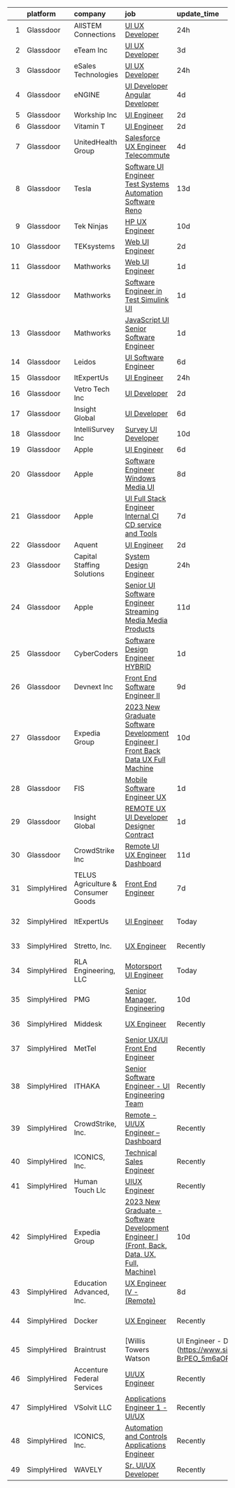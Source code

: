 

|    | platform    | company                            | job                                                                                                                                                                                                                                                                                                                                                                                                                                                                                                                                                                                                                                                                                                                                                                                                                                                                                                                                                                                                                                                                                                                                                                                                                                                                                                                                                                                                                                                                                 | update_time   | location                   |
|---:|:------------|:-----------------------------------|:------------------------------------------------------------------------------------------------------------------------------------------------------------------------------------------------------------------------------------------------------------------------------------------------------------------------------------------------------------------------------------------------------------------------------------------------------------------------------------------------------------------------------------------------------------------------------------------------------------------------------------------------------------------------------------------------------------------------------------------------------------------------------------------------------------------------------------------------------------------------------------------------------------------------------------------------------------------------------------------------------------------------------------------------------------------------------------------------------------------------------------------------------------------------------------------------------------------------------------------------------------------------------------------------------------------------------------------------------------------------------------------------------------------------------------------------------------------------------------|:--------------|:---------------------------|
|  1 | Glassdoor   | AllSTEM Connections                | [UI UX Developer  ](https://www.glassdoor.com/partner/jobListing.htm?pos=119&ao=1110586&s=58&guid=00000183b145da329187e82e05f7f717&src=GD_JOB_AD&t=SR&vt=w&ea=1&cs=1_16eef9be&cb=1665126489012&jobListingId=1008189404543&cpc=3BA4CE39D5B5DEF5&jrtk=3-0-1geokbmj0imbp801-1geokbmjiiman800-7de745feb703c28f--6NYlbfkN0Akmm0SHSm6KXMG3PLe28cvsql5ALZY-VGg2iXYcU3b02p0Tn9zVGjdnTkc2y9Wvn_jq58325VX2fosBG1I8_xmpLCQVcPJDVMDqMo30zQiXlzH0ul7uM4szYsviK7fkH0o-CTrtTV5Cpkn2rhl7nNzgxV7eYjb98fEVkSMC0KRKQrPLNAQjgs09RBhN0dC_81mIJ-FIokyai85wtcyAVdFnoZjHwejvmOwy4A_Klq3cPKVErYHoLyzadGl2qVLOxe6MgfxkYnHzIe4ZXo5LihMVdYiErxJRo4H9t1Sx4TRDQxmDtzWhqGbNO3Xtkh8ttzuuax76sL-3g9Wim5_TGfq96UIYT7t5YbCDLxCdIVorX4L3rKZWEoLD6wKt-UcNDprEqsiMKcD27TezO_WWLrS16cotmB2BqfEjNvQg4CxC42W04p2UUFm99qss6tYnTD2ZYI33knxvgd0H98ANzzMTz5XjXlGuMxv3gguxqHzK5GK5LJPvZfoBH2QT0DMWvsLAUybJVAc61pK4ZqehhnOwAT9D86k6Einmta_gTTGtytEbTVrWRnukdjVhxJ04XTfP6zw2vd2Qu1DxVaDiAMuu4IeOrJK3NE%3D)                                                                                                                                                                                                                                                                                                                                                                                                                                                                                                                          | 24h           | Wilmington, DE             |
|  2 | Glassdoor   | eTeam Inc                          | [UI UX Developer](https://www.glassdoor.com/partner/jobListing.htm?pos=115&ao=1110586&s=58&guid=00000183b145da329187e82e05f7f717&src=GD_JOB_AD&t=SR&vt=w&ea=1&cs=1_e897990a&cb=1665126489011&jobListingId=1008181197628&cpc=3BA4CE39D5B5DEF5&jrtk=3-0-1geokbmj0imbp801-1geokbmjiiman800-8ec545defa8b4bdc--6NYlbfkN0Dtmpfj98iB4C0jJJOWen3Era3IQfJzNZ4PFwBIKpo80E20bU78zJ3qEgsYTK5DSPzQGu8UIv1aPSVqurcGT-j2XxlvuNkSQCPdkQs8JiWGey9rjGQ6-jbUtTpbush-9A8ieaTuM02NmhHx_hHS8N86CPYXAGV2XfxEwFzPYviTBoNCjdu6EZrq6TTUirgR51FYNEuj9qt2chm9NvUCplTUHqryOVPmgouVx7zfEOieecd7Oz4NWOw3zittz8y4TYDZVnP-RduICp1T64wEGojKtvXrDkdIaEhCyslpwhWsY_2R5rMH8vWTc0IjWPVfzI5QPSQ8xOs2mkMjNUx-hPwy2ET2keX_eqzS2K9WCPGC5o9vNzhn-24Fbs8z-EMWc7x5J7sd4I68TnkcpIqf9j_gIVRePzY3dYAqukBIspCybhJ2CznFm4E9Y-dKshwxadFoKtXX6gHA8xEWh-VOAUaDw8TtZUA5FrcWrBiEv48AKKtZ4xtWCv2yCYMriZjBpNT8qQNDLfsOAf6BevCRVzDq)                                                                                                                                                                                                                                                                                                                                                                                                                                                                                                                                                                                                          | 3d            | Remote                     |
|  3 | Glassdoor   | eSales Technologies                | [UI   UX Developer](https://www.glassdoor.com/partner/jobListing.htm?pos=127&ao=1136043&s=58&guid=00000183b145da329187e82e05f7f717&src=GD_JOB_AD&t=SR&vt=w&cs=1_fdbe911a&cb=1665126489012&jobListingId=1008190206161&jrtk=3-0-1geokbmj0imbp801-1geokbmjiiman800-d156865a25568052-)                                                                                                                                                                                                                                                                                                                                                                                                                                                                                                                                                                                                                                                                                                                                                                                                                                                                                                                                                                                                                                                                                                                                                                                                  | 24h           | West Babylon, NY           |
|  4 | Glassdoor   | eNGINE                             | [UI Developer   Angular Developer](https://www.glassdoor.com/partner/jobListing.htm?pos=118&ao=1110586&s=58&guid=00000183b145da329187e82e05f7f717&src=GD_JOB_AD&t=SR&vt=w&ea=1&cs=1_6b5b37d6&cb=1665126489012&jobListingId=1008178281260&cpc=7F6F94E2229B3AB5&jrtk=3-0-1geokbmj0imbp801-1geokbmjiiman800-d8c055c4ae7dbb16--6NYlbfkN0CM72iPWblhTK_jhJfJxLWIuoC99VqbpyV49Itn1AUN0-11EOCsDA6xOfpz_HI8_xAihzsqO4VIlmwbm9D3XnmxegztK0nJ68stZeXSsxKlzfjhGEsqOI_YBmWIZMjhM7lw8CMYcOQyS-kS2LxE57ZLEVymg-kJfswHXjDG0JgGiYa65S3-MmJaKLEBYT-TPs326IXhS47BhT7eVqWhG4-LGwr0ZNLgCinSUQoZgSuRWHfG8HDS7Xg8GLxPAGAqwlr2tn18ZvT_cHLAjy3u-Iu782Qp6xpRGBIb1iH0RxIDyROTMGjW13YJcyOjuyX8-wb8PlYXFZ4Cdlfye3cq8xHNVzGER28hTP5nPuEbjllj6ZG8HY7oYTl5bkiiU3dCy3hAYjlQlYjzuQGc2P0AiUUvO4wAAtN4DH_f25j62L4cTG8x-hC0EhVpdLMtsjiL18Q0yeGfPayX3XZhNirO4Xm7Sjdlh6nfkbB3dOV00xApEE69IB0NdLGxfZD7qcLUNSsQix3KeTmk-eeY2KTDO9Hdx7fAjRFZJy4%3D)                                                                                                                                                                                                                                                                                                                                                                                                                                                                                                                                                                           | 4d            | Remote                     |
|  5 | Glassdoor   | Workship  Inc                      | [UI Engineer](https://www.glassdoor.com/partner/jobListing.htm?pos=125&ao=1136043&s=58&guid=00000183b145da329187e82e05f7f717&src=GD_JOB_AD&t=SR&vt=w&cs=1_f22e7b8f&cb=1665126489012&jobListingId=1008182897508&jrtk=3-0-1geokbmj0imbp801-1geokbmjiiman800-87007a05553f9e8d-)                                                                                                                                                                                                                                                                                                                                                                                                                                                                                                                                                                                                                                                                                                                                                                                                                                                                                                                                                                                                                                                                                                                                                                                                        | 2d            | Dover, DE                  |
|  6 | Glassdoor   | Vitamin T                          | [UI Engineer](https://www.glassdoor.com/partner/jobListing.htm?pos=121&ao=1110586&s=58&guid=00000183b145da329187e82e05f7f717&src=GD_JOB_AD&t=SR&vt=w&cs=1_9dd639f5&cb=1665126489012&jobListingId=1008183640950&cpc=2CAED5C921A5F994&jrtk=3-0-1geokbmj0imbp801-1geokbmjiiman800-de112cb247b26054--6NYlbfkN0DMrcEu7yrtATojKJA7cEzGQ3FdRGWLh0CZQInL4ECGI6k5tN82kdM0cJmh4vC7GggBRnntlYyAX_BhhJg6axNfh2yExsiga9b6JhwSig-__fFuFL6icLq-zj-Z2yhFRrS5oW0l3Y4l5uf5Sh2ub5izpJvvKI-CyUf5ycu_yFYgwO9lSYBO05dt8CKvh_Zjrf6bIV9p7Da6y9c_mfBfo1-GSt5eRjxxKlguj5d8bUtxcWBcV7LYYbZBgwj_2cr5kfnT-JLH1YodJOg06MfYNXv1gdeHX_fPfX_iTIL66unTS2YCSOTx45Z8tURa8p8piXfRaQdaYvXp0a751JJGD1TexMrL0RRcNg_14hteJ072ASid0Sam3D2nGy6TjwMHlpQ5HbjM4s5JePomgvymAnREuXEpm-hqslTofXgKs9JpJPQ9RPN3VaHi9DmQxvh2XGgJ7Ros3g-UbEMNHnxbHExzSpBWFO2fVNRXohSJ37SftA%3D%3D)                                                                                                                                                                                                                                                                                                                                                                                                                                                                                                                                                                                                                                                       | 2d            | Seattle, WA                |
|  7 | Glassdoor   | UnitedHealth Group                 | [Salesforce UX Engineer   Telecommute](https://www.glassdoor.com/partner/jobListing.htm?pos=106&ao=1110586&s=58&guid=00000183b145da329187e82e05f7f717&src=GD_JOB_AD&t=SR&vt=w&cs=1_86822b3a&cb=1665126489010&jobListingId=1008179765511&cpc=1FDE87803EF93CD3&jrtk=3-0-1geokbmj0imbp801-1geokbmjiiman800-63346edf67fcbc67--6NYlbfkN0C8O9VKdOj_1Zh75e9_CvYhSsWVxS1Pvi5WUWhsf4w7FIc3O6B0uG3ldAQAeoX1gopMpT4I7ihXoqlR1sA37_cVVzOY6OIvUJ54khUnNn6VG3uQzQ6V_Iz0zWxyKXc8vSDETSzKp7-v_eygzT9aw8Oi0LMGk-liqA0T8Qj1zVtnQ5MEa1QdhQDlosQtu_saXfpXdQBKz26q6irfhZ9twzyKUmv_-IddOYmY6A-Rrq2K_TnFnSDkhw0i2fwsij34Q7J4OFwYP9z_ZBqpi2ggeevN36XHdleZ2RnIScSSPZUClsNZTsN6FFbFflmey7BoiptJxKE8Obv7qljKSsFe3o4fR_rpkzqleMrqSGRY6eC5uDVXI23ydQ-CWquHJQsUHWuIME3pKrV-Y3IWi4ZYSMqik7NLBLYKQJff9TO1FYyR_i-eZvUwwWZZayeDjIIh9kg%3D)                                                                                                                                                                                                                                                                                                                                                                                                                                                                                                                                                                                                                                                                            | 4d            | Minneapolis, MN            |
|  8 | Glassdoor   | Tesla                              | [Software UI Engineer  Test Systems Automation Software  Reno ](https://www.glassdoor.com/partner/jobListing.htm?pos=111&ao=1110586&s=58&guid=00000183b145da329187e82e05f7f717&src=GD_JOB_AD&t=SR&vt=w&cs=1_8d1cb162&cb=1665126489011&jobListingId=1008158820260&cpc=3BA4CE39D5B5DEF5&jrtk=3-0-1geokbmj0imbp801-1geokbmjiiman800-17d5b85835ba54d7--6NYlbfkN0BkX03mv_qGbDFMol2YHqLRvzzvm2LmpzMO_FcYL_FtJlnJTzsjtFTdelRG5HbGrIf48uuBwRKZvS1GTGY7saferwi15AfIGzVUAzLt00aiCS6j0S4ZnXqw-tajxBhB6GSW0Usalq5oBcOAtFym-9iNJnJjNVN5sURy7ouS6s7Z9MfdSXWXL_LHsyQYz6d7ZgMOlYiJPa7UyBsNdCgqvPNvoVrtdapyG6m2eE7xYfPqB1HDaRWQMFoTM1sATvASIfdzZqDmQ3qE3XNnJYcXW95YvWjgbbtDkFDgD6CoOviATIu3Z2f3Ft-rFi9XHp5f9O3dBKP4AvflzYTcFVUyd09YkUfP1bg5E3krc0TI3gxNorZTkH_M7i_gUyjj6K0pXl0CvNazcZdOUHcIULKbA-XFtqHaOZvmOxTjeDCrPQnZVuwa_GEPV7aeUkP3-3CXNauXL0D986gsdVuItfmwDO8xNROWGwq_WU77xTkXIMFhbp3HaxSZBSlz9m05ESQ4mqDPAsJsrkCXbrmkuXFRlCCJkvqfH4-hYe4%3D)                                                                                                                                                                                                                                                                                                                                                                                                                                                                                                                                                   | 13d           | Sparks, NV                 |
|  9 | Glassdoor   | Tek Ninjas                         | [HP UX Engineer](https://www.glassdoor.com/partner/jobListing.htm?pos=129&ao=1136043&s=58&guid=00000183b145da329187e82e05f7f717&src=GD_JOB_AD&t=SR&vt=w&cs=1_9693070a&cb=1665126489013&jobListingId=1008162812450&jrtk=3-0-1geokbmj0imbp801-1geokbmjiiman800-32e4ee156b46976c-)                                                                                                                                                                                                                                                                                                                                                                                                                                                                                                                                                                                                                                                                                                                                                                                                                                                                                                                                                                                                                                                                                                                                                                                                     | 10d           | Hartford, CT               |
| 10 | Glassdoor   | TEKsystems                         | [Web UI Engineer](https://www.glassdoor.com/partner/jobListing.htm?pos=117&ao=1110586&s=58&guid=00000183b145da329187e82e05f7f717&src=GD_JOB_AD&t=SR&vt=w&cs=1_b0d96583&cb=1665126489011&jobListingId=1008185059568&cpc=56C4EA4A1A191A49&jrtk=3-0-1geokbmj0imbp801-1geokbmjiiman800-6f136c14f786faa4--6NYlbfkN0AuKz8EBO1xHDEL7V2YF9xF3dC_I9B9i-Zw2Jh8clPMK3KTieKealHQySFBD4L6FvO1Kw2N8j9-9Ff_D4aAec-XH_eoUtnocnhXIyRkhpnLnk-g8xCM6796ZmskDPL_Uda3bWJKxfSX1IAoW_dtj-LGLjIUKszj9j0ddIBqgmsAT3IEAn15dqRyPYb3wNb3P6E5c3Fmbisaj9sHALXMIh4XJhMtIjyrVuB-OXQ0_F84hpd23-e6vW2x9l1vmlkf9QY0J9-HtewCRUm6cFhZtqoHB087HnLlBddPHF10KmGqiPSwZklFAyh3d7sUVwcn47Z1JTf5rW7tSHJcv3fcMHKrVQOiGdAeYzmb4OAJC3p5jCQ41RN6sYVk29SX9NdyHu3TFvqnxMpxJ3tdgxMP4-A0-foWBfqA3pS830rq1IvC4EkYBb8vmNm_dGv0oD5ZE-mM-mKgmKxsGf4LzwDwniVVvqubLOa9WG3SX4i9Fkm61GvcyCfPk0A1QFuIBUmZxdUp9tTMyuR2oAxUvrViWVoFcPY8-vPKbk_9qZJCma0dbFFYUSrot-rizo8MDxDkKFR4IIAOSaz0mPZ1xL_5RqRTD0F2W17mrz-6lbdGGttlCmW90Ufgb01RXcBz5ljWVsXFiEntO4erMdGF3hYuEo140KH87N4amkIaw7I7Vb4u3V2JM3CL90VgveD1HP73V6Sibong2whMbQ2DviLHDDm8DNDyZU7K-kWqdHRO9G5EHMsCmlKQFJrZHk4QrbcoTutVsaH4c-vnStIM1S7JWgdzq7liH4DqF_5K7n0lFRnSlLDFTzt3vhFbDSSCu63XpP9uFIQzeLlR_Jaq4RO03zpzmiW-zB0yoPGgriXSNDrvclQaURfVOIO6aTB9jCnq9dsdT8I8YjuaivnzYDBs4HJwodOJSrR5rRe-VcWE0ZPKYKDRXIviaL850cQ_gxfWw4e9bmgACb60O5XmRKg5XMCF2K9MYT52vEw%3D)                                                                                                                                 | 2d            | Columbus, OH               |
| 11 | Glassdoor   | Mathworks                          | [Web UI Engineer](https://www.glassdoor.com/partner/jobListing.htm?pos=102&ao=1110586&s=58&guid=00000183b145da329187e82e05f7f717&src=GD_JOB_AD&t=SR&vt=w&cs=1_1cb29796&cb=1665126489010&jobListingId=1008186237649&cpc=155EB9D5185558AF&jrtk=3-0-1geokbmj0imbp801-1geokbmjiiman800-f842f65af42b6773--6NYlbfkN0Be1FTFPPFcx0QPIqAMJW1ybOZ3rWDB8_VedXN1tgPhwNql6qzRjolkxeWqHCQUogFP8Hn1yjEeNX6NyIiaZ-lg6JWVYVklcNNfedSr4_3ghCrioBSL-mkkluJNkMIFZnXcFV_ZQsvnaT1mBjVDGJlP7vVAGrOs3ZeW660dTrSJIfXeP3bktojYlX0Y-val-e1i3MyJYJsK2Vwz_9hlUOlcCgspBGAGL2Lxfth6uvDKWZZgze6sMLLEsWFkFgzmIBkyct2fucA63rl4j8r9J6ST_hsLZBYqyu0l6l4cz9EnVEUVLQKEN7I15Y2FJHTVbgVp3Lh6GluNGEOF_JPIobb3v7miQhBfuSscw3Ey642hOHHqZIF_kabRHMJsfMjNWsZngLMEgsFNIKtxI89Nlszewwkbcc1dGQF8TpPyeKX5glmXDNWMxwOqF9B0SpUx3egRsPWfLuaolR43vnwYj82b0WwRwdqWpdcPHhrCve25TSDm32b382lv)                                                                                                                                                                                                                                                                                                                                                                                                                                                                                                                                                                                                                                               | 1d            | Natick, MA                 |
| 12 | Glassdoor   | Mathworks                          | [Software Engineer in Test   Simulink UI](https://www.glassdoor.com/partner/jobListing.htm?pos=103&ao=1110586&s=58&guid=00000183b145da329187e82e05f7f717&src=GD_JOB_AD&t=SR&vt=w&cs=1_ee6205da&cb=1665126489010&jobListingId=1008186237479&cpc=217C45A42544DB93&jrtk=3-0-1geokbmj0imbp801-1geokbmjiiman800-616ad90e990ada77--6NYlbfkN0Be1FTFPPFcx0QPIqAMJW1ybOZ3rWDB8_VedXN1tgPhwNql6qzRjolk4XgsqN61tqQCve0FbyVxNt0Ho_gdb84NQvEcvz5j15zqZ9IOsq7MhZffQWUDjC2--Gs7ddeugqOGSZU35c5E8scdMpBjAMF4JdA6T1t9jgD1ycTULEKkxEDwy_MDnNk7oy59oUKNu6uSNW0mfAfbFwmL8ub2IMR91nVdU4KJLaUSaTT2KCN5PRfd-iKYaXEJcHMcGmaHEhpfmf0hd7dzkPjn2sTpdcUUJ1ubfCwhFHKhgqsmR_xuAruVXNa6sRfbVDmQHvBt9nVbKGJCanF6-soVV27dMI-osRILi5LXpkR3GsivRGB_J6YDmyZbcdRwciI-YvIRVFA0eG9V5pv6Rz6KgLP8pmin-8vVdQHHdWuBSpzOWJI4KFmZDhKfFdrAgkPlkyqZ6grA-sWZf-to-N9GqsQZw_Lto8KonpI_IhZKyUEvDYP0bxvESwausx9O)                                                                                                                                                                                                                                                                                                                                                                                                                                                                                                                                                                                                                       | 1d            | Natick, MA                 |
| 13 | Glassdoor   | Mathworks                          | [JavaScript UI Senior Software Engineer](https://www.glassdoor.com/partner/jobListing.htm?pos=109&ao=1110586&s=58&guid=00000183b145da329187e82e05f7f717&src=GD_JOB_AD&t=SR&vt=w&cs=1_0be452e5&cb=1665126489010&jobListingId=1008186237503&cpc=42BEC95245890617&jrtk=3-0-1geokbmj0imbp801-1geokbmjiiman800-f863a9f4b898ffd6--6NYlbfkN0Be1FTFPPFcx0QPIqAMJW1ybOZ3rWDB8_VedXN1tgPhwNql6qzRjolkxeWqHCQUogFP8Hn1yjEeNVpaNefvGPkoXc1OA08uOiSJd7dja0IhrI6M1ML_7UTEyovRcGvPZXeEWhHFeCx4NOk_B4KRpOT2U8ySLeuF8mxE8Vg7PP5CiG7wV8PgpYPCv5whL1rPLSH-CmcQ90yhCeaUiNNDBmD5EqF2gvH36KId8o2-dFEKNx4A8wI9p7nyfOg0UbIk5k4GtdZus-nuGguEhHEexKHbURnPp0_-W8tdRicdQoyi_7gJYjVnukRPaib2_SKNiEf0Nz6C06hzMOoKli-bUmiHqLT_rcEU9wZGpfo2Iaciran3VnWLbyQxPZhDknZRe_wr_9homAtFijlif6Q9m3unRd4DwdE6K-7QdJ8CNjse9uBydbiHyiOQEe5MXHQQ6A4pDQKq93TBi6m_7tuu3-0kHNtinYkAlklTKK-fM1jUk_TP855mfYkX)                                                                                                                                                                                                                                                                                                                                                                                                                                                                                                                                                                                                                        | 1d            | Natick, MA                 |
| 14 | Glassdoor   | Leidos                             | [UI Software Engineer](https://www.glassdoor.com/partner/jobListing.htm?pos=110&ao=1110586&s=58&guid=00000183b145da329187e82e05f7f717&src=GD_JOB_AD&t=SR&vt=w&cs=1_64805451&cb=1665126489010&jobListingId=1008174940690&cpc=FA84DF7EA1EC2398&jrtk=3-0-1geokbmj0imbp801-1geokbmjiiman800-87ef00f2ad42d4cb--6NYlbfkN0CZUO70VSdYKA8PR3jfrSh5ljhqJhfDt0PzQCMubt8cRihWbmqO_-Ccw6DGinMZCyL-q_MKRV6RpvXRPHfIP7W3Cluv8vGXohBic8OztXb37dzBkDkbbwBImvCuhceIguoe0br3YMhhT39Y911YlJHitGByarkCwcR0mvKS4K9DpFGnOJzgB4f62CMczcvlmNLM43FcbRir9sT2iAeLPG-F9pKPu8T9osIo42SuRsvSHOJM0VqmqwgYIZyi-6S0iEgmnCzcov1eM7ma-vN3GDTFeUqyKBBtDIaGSqR9koLVer4JuMNggbqd3gRu-kO3eJwHl6v05IaWzfVx6NAst3T13waAn3AAEirC_0vrjdmEr64S0cP0d542D9CVVjpz84Zp_34q90cu5CUkOKcuKCIyQNvwo9_gFJkmjB_L1M4GBIflTCysjP6VLKie7XC5Nd_FBwFoQNkDMSpptsLkdOO-PbyFbXb9-jEB3iXNMs5V4Iv2GAeejU66qkDUrIB2gw1oSBQ2RIvuePAnlIebaqoz4vW_ub_6ASIVF0Wx2DEyy4GlgPHfDsdrlbx9OyHF6_fH70Yigb-lBI2wTVL3c1TvbEUdEqyYLM_X3__Vvq25PDhomiRCunNsS2yP9gtV1Hs%3D)                                                                                                                                                                                                                                                                                                                                                                                                                                                                                            | 6d            | Columbia, MD               |
| 15 | Glassdoor   | ItExpertUs                         | [UI Engineer](https://www.glassdoor.com/partner/jobListing.htm?pos=130&ao=1136043&s=58&guid=00000183b145da329187e82e05f7f717&src=GD_JOB_AD&t=SR&vt=w&ea=1&cs=1_c69a3575&cb=1665126489013&jobListingId=1008188969691&jrtk=3-0-1geokbmj0imbp801-1geokbmjiiman800-974b59b7ccf71548-)                                                                                                                                                                                                                                                                                                                                                                                                                                                                                                                                                                                                                                                                                                                                                                                                                                                                                                                                                                                                                                                                                                                                                                                                   | 24h           | Austin, TX                 |
| 16 | Glassdoor   | Vetro Tech Inc                     | [UI Developer](https://www.glassdoor.com/partner/jobListing.htm?pos=128&ao=1136043&s=58&guid=00000183b145da329187e82e05f7f717&src=GD_JOB_AD&t=SR&vt=w&ea=1&cs=1_361c8b1d&cb=1665126489012&jobListingId=1008184169905&jrtk=3-0-1geokbmj0imbp801-1geokbmjiiman800-c3fd45a320f2a3a2-)                                                                                                                                                                                                                                                                                                                                                                                                                                                                                                                                                                                                                                                                                                                                                                                                                                                                                                                                                                                                                                                                                                                                                                                                  | 2d            | Los Angeles, CA            |
| 17 | Glassdoor   | Insight Global                     | [UI Developer](https://www.glassdoor.com/partner/jobListing.htm?pos=120&ao=1110586&s=58&guid=00000183b145da329187e82e05f7f717&src=GD_JOB_AD&t=SR&vt=w&ea=1&cs=1_98511542&cb=1665126489012&jobListingId=1008175315927&cpc=3BA4CE39D5B5DEF5&jrtk=3-0-1geokbmj0imbp801-1geokbmjiiman800-d4a470e38cdc6785--6NYlbfkN0BKkHZu3wF05EeDimN_p6sYpKCMArvwa95YdH7UpkaBCuXZAtggzO9lGKJZ-EjBDGFy-vvczAyxI68onOQ5gMliOkDuMRNmTb8PDkOepoUXsXQBV9q9OVy47ro6_0AriJKZFIxxkaQceT1vGdCQyr7HtB2M7aPEUJeMFq6906uaLhLI1rRsVhf-Lez4xwMZWznUjoQfeHefFpmissNmDweOKbeqJNbTFCkfn1vUtMJICkw51fiWiZXfcQonyjKXaf0DeiGwL9TADoabamhhWE9NKHu7hOaJEGTwmK3sKZCPsLlt4ucJsQ8kIMxNTQO3YdCYUeR7Jk5cuEA9OFgknW0pl8QsqwwA5jBE0mqjwEYJbd9KH46cUCfGkx5CYn9GWLh4f9gyHpQh6y64o3NS48vW0t5b5epe2E7aW6ascKwFvRLyyWSj_yxrGcuZaeUzysAkBVcywBIsWuxCw3IE_R_3pklVIEODb8IqaR_oNNtTyM6tcpMDeLz06cr9pypWcyA%3D)                                                                                                                                                                                                                                                                                                                                                                                                                                                                                                                                                                                                                               | 6d            | Remote                     |
| 18 | Glassdoor   | IntelliSurvey  Inc                 | [Survey UI Developer](https://www.glassdoor.com/partner/jobListing.htm?pos=113&ao=1110586&s=58&guid=00000183b145da329187e82e05f7f717&src=GD_JOB_AD&t=SR&vt=w&ea=1&cs=1_be476ab8&cb=1665126489011&jobListingId=1008163868942&cpc=654405A9B1E0A9F5&jrtk=3-0-1geokbmj0imbp801-1geokbmjiiman800-21c4689932a9c599--6NYlbfkN0C9pq4PdK0EGf7Ur2YAr5219rkDKUOKq5ag44qhEMQI_UY68DNrYzqogWQkW5IK4TAaYubrd5aAPL6RZpG7UpXLNpNwBpLem0EQruK6puqucSVi4zic8OwORpWXqtf32q47he96qdky4BW_bH0rkYAcvpdLdKqUTRT7xmxMMJzUyECSx0C90C5QYM-bQYfvakP9-brIGRbj0x7ztM3SMce2RP5LnFhFZfN8BLGPZsrINOol6opxw8rBukEYNCJ7wL8unrYlybx81JNtwlvhkpQ7AHYzKykocb4I3LKcuQQ4t-otIiHjzcPo1Bt0Ul_P6zB2BibCHp00B_3dJRarLvUGWvbRQssWHhScEvMN6QAmv9sNLVbXr_GCJ8Y5goTajO0VbTqHdp4QzQA3Uv01TRcPd2Twtdl04ygxduDOGB-vTSIaAXAvomC2j9hdt4yRPqAVGadZCYoaZrzVVJWCDpZJ-Pk0YFS1tLtH5SEv4gCRrRICVHPV9_ep45a4uAkoSyGOHBEyLv95ZUSERRHF1pQlRHZCit6vS9uVFQn3RRpmJrcj-_-dkR6e)                                                                                                                                                                                                                                                                                                                                                                                                                                                                                                                                                                      | 10d           | Remote                     |
| 19 | Glassdoor   | Apple                              | [UI Engineer](https://www.glassdoor.com/partner/jobListing.htm?pos=104&ao=1110586&s=58&guid=00000183b145da329187e82e05f7f717&src=GD_JOB_AD&t=SR&vt=w&cs=1_26734196&cb=1665126489010&jobListingId=1008173222219&cpc=AC285F3A3ECA6BB0&jrtk=3-0-1geokbmj0imbp801-1geokbmjiiman800-2d5ee5ca838f781c--6NYlbfkN0BvKrLyj5gPmtZO9T8euul8TCxuuKNOtzRJOomxnwSEodTz2Bc-sPZlADHp0xxmf8UjBxUg2sNoiA8RqAzRu46CcOJ1pegAFRYjLTilsU_u_QE_DSAayxehcq_mgUaK9l4JhONR1X9Tc9lKiqu8yHMw1aD8flRLgm72EmvMc1t8Mq9CAFnAuagO1D94wLzz3tysAQB1w6ZYlYUzKw88DafiUWPwQ-8K_3B7ZpYWppJk6r8-l6x_d1GEUUcX061tClG7deTz0GMg0uY-SXshh0sj8dtjgoXa3-hBZ4OiTiIam54B7gui0ERGvIvLCdHVbBZwbHYA-e3z7N8CPb4GF6NBd499UfiSs0tKIibRAuDedu-b9cLsh7AiZbdkYn5nsZm7E1sLTkfKiHkq5K1KWziUUr401TiW3rkDXHFZuZtmQbdlanLnW7taj1OpcGeou4os1y6JvuS3GeT9tlUON_TW9-espHKC1irSSBQFved1nuytaFuc_x8_KG624rcpjVG6mC_KbGcHKifHQgHuWmdlEwEvPzvKr0HEM4Z6DDdV1Vnaj15ZrlcGlobJ0xKrsBrHz0t78F2JrkOnNfYMohHCmdi1__2cD8hooAlov4UgZrO1ZblGh-Xx4PPljwfQOinGfgnjJVE1cB4F-Qi34tL9Bq9Nj1v-yuB1xmq8Ie9qp2Uy-SyBtnLZJu8GzF81fmFINnGF6Cvyqc5glmRgx1BofD5SQRBwAvnJscEd4w80bGpybvYtPDdAOFu_LyCCnbQD4oK3iAcWPw0CgRLpu2FaHVEgZw-j2U7_u9IPEm8RBpRhHSzdarUNZm7x98eW1NHy3Y1bBchFU9z60yEPnlAGmTWb5bgADmkFNTlOs-uBcqe9IKEGSR8o7nLqCve0evZhmBCz7lrjX9PxOQxz2wPPF3EnikgASz5Y-ZkcP55BMrdTNjfUG6enatGYBaJmCDJCwlAiYPufb-Ig14hD_XSIzOtscs_4h-37LScxPNaYfPgFU4Y8sl6b)                                                                                                                   | 6d            | Austin, TX                 |
| 20 | Glassdoor   | Apple                              | [Software Engineer  Windows Media UI](https://www.glassdoor.com/partner/jobListing.htm?pos=105&ao=1110586&s=58&guid=00000183b145da329187e82e05f7f717&src=GD_JOB_AD&t=SR&vt=w&cs=1_8de31042&cb=1665126489010&jobListingId=1008167611514&cpc=8795CF9063CD573D&jrtk=3-0-1geokbmj0imbp801-1geokbmjiiman800-5b3fe229bbaf425b--6NYlbfkN0BvKrLyj5gPmtZO9T8euul8TCxuuKNOtzRJOomxnwSEodTz2Bc-sPZl1dBMH13w-jNdNQaFf-lF6rez2vZ9F7bTd6FBeRz4UHQqSFzE9QD_fyAe0ZP2Ke05VfwOPUNLupX5qyx1d4CevAxJV3zeNwLXJ4qRbbV3zLASQbiXcd3ZxWY6exwyexIVw0huN9FuILuD1vfVh6ZRalPst-Ru3w_jOJDDbPIc4zMxStc5-SyhMHnAeWFF3dB4aaVXYg8T5n49n8UxGYBbuAo5Hk-aoNgIm7GV4n7sEXZglQYmv_0DC1R76fIGHubjsBJZQBE72EgYx6qC1DS2nbhQWx5q9koi1btAbNWxgflhZVAdl5h4cTUxvo8GmCkKDRqC7qWggEX6DnWIYgzgl7waAB1kPDdV1-aOD9FmaeR2gSR3YYT0IpGjkgs3YiEDXWavJHGpySqIavwg4fcHSJIfIFiKUqLz6JNqaXl9i3sK8hSTKZCB4Yc4gZO582eQmuTroBuMNKNKoLnz9l9eLo3JPflfzis-l2l5gMWWEM0n92VNPbJSYWyyKHuf6fNEtFd614itozD359vAvVOUEmf7J1E7qmlxh6SXts04X_BhQlo-oh5TEWvxjj04LEOHQ5HeIzJ23QBnisPwLWNVlR5CnPgUggmrj3hLdhU6CQsdPdS_drGVShGOK1CetLzsUf7tLr064Zpi1BTWcBg9MQJlGC3cjKwYXCAyj-WW2Q7EiRrHnLLg2bP19xgDlpGys00YyaObOHNvXF5GwnxxwvYin70WxEuo0V9ic5OzhtMkaop8A1ayg4XGcEP64cdziXHr9QFjx_B3yZ7Qvrim3torRbsAYwaqqQ0Vkrz-ilY9BB2saHNTFxa1Sfmof-YG4n5Sa0P2rrAJJwAEpuFwZ-bcOKmwuzuZ27q9u6ibOmBrKA7wqW9f9yHl0x7JesFDt_LAx7GLRFELBrw3uvXC1PllUdcRSbVa7Y938TCnUnJ8L-_TyIZU14tGdZblCTYIXQIIehNXG4E%3D)                                                                             | 8d            | Seattle, WA                |
| 21 | Glassdoor   | Apple                              | [UI  Full Stack Engineer  Internal CI CD service and Tools](https://www.glassdoor.com/partner/jobListing.htm?pos=112&ao=1110586&s=58&guid=00000183b145da329187e82e05f7f717&src=GD_JOB_AD&t=SR&vt=w&cs=1_30a09013&cb=1665126489011&jobListingId=1008170405783&cpc=3BA4CE39D5B5DEF5&jrtk=3-0-1geokbmj0imbp801-1geokbmjiiman800-4a4307293403ddc4--6NYlbfkN0BvKrLyj5gPmtZO9T8euul8TCxuuKNOtzRJOomxnwSEodTz2Bc-sPZlFpP0h5lDivqiQo7vy8PkOvG2MncbMnTKsL5sm4IZU1IyyuoplnwMwbDeO16qx8sLcOUOFz7IPVeTCJFHSH9Ru4OreavBaedKTreLzkdBS4lpnTb_0kiKK_PE9O9Bl4Zvq2eeAt1714oTob4Tl43hisJr5jasZTBE1fhaIoW-sWE8d6GlZi2Y0QdXQ9BJqQ-FFyoe2Sl6ReNxfG6wJtRLnPCIfxgQQUmyuDx3sHVHmkizfMFa90sTgGf_K5470hfq_3bNhZyuG-dLn6VXy9j0VmTop4pPvW2xi1fgpUv75akTNAy9LVYNKs3tmWeDn81muAtMfMEL1Zcwme-JTqnaPBN64DwB0t0SBtPvTI-ORyNFI-PiT_eBs1UtwbIAn_3136mWdcG8dPCGZ5wd48M0CQ8jKLzkjtZkZ3qxQA5b7_4poJbALoyVCeVZqqke1hFV_89pSOiCAlTClg79YUXmW8rAzy3MRWiYslwUa-UYFA0U7odh06SkgR0RZVW2Dn6m7sqxSEfm7SnUxEzoLj2Sa_Z3J0iJNE0ap6Sw9mxG2K6OPoudD1UUFzchXToz6FqTp5jztXo_QjkNnwQ3zBCdBOc9AZcO5sCCWheYdmQqi_vvFd-FD35Htmiv0kdmKbeinvMK82PE2yeeCnzs0mg6EuF2lkN0TbgvHdwXbMmsGA6qZ4tPKQKa233ZOMIKYZpEZOOcbC207uKwwkU2zcYWJusbq3FFVE7wWY7sV0zuvO05ExZ4HyjSoU0yBjuhtoc8POQXn_IHmIvD_t4Ft4thOmscvAOx3DnMkF0MZbQ9YjfbBRE0_gcE8u1IRhIw_c7LLJylU4enkr-LdrbCgsmKipMbcuunuPICFbaTXADH-b9w2k4YseOKr6g0LRGWx1LsqVAb7GIr1jvpksOmD1pjjPrduh3Fy03nJ72wj1hxC-4znnVc4wU4rgilyt3ttNkn4Y48vuoc3eKgiIzF-L1A5lKLOZWxuKW-nvqGX4W4B4viLtehEa8l0A%3D%3D)         | 7d            | New York, NY               |
| 22 | Glassdoor   | Aquent                             | [UI Engineer](https://www.glassdoor.com/partner/jobListing.htm?pos=116&ao=1110586&s=58&guid=00000183b145da329187e82e05f7f717&src=GD_JOB_AD&t=SR&vt=w&cs=1_207bde64&cb=1665126489011&jobListingId=1008183713970&cpc=1CBFC3E34E2A31FF&jrtk=3-0-1geokbmj0imbp801-1geokbmjiiman800-7c544c3793d785a7--6NYlbfkN0DMrcEu7yrtATojKJA7cEzGQ3FdRGWLh0CZQInL4ECGI9gD0Wolx9R2v-Aex0-GK05M2bUTp71PX3BHMkHSzOYjLAWM1flylDByJ9zSoYo7QwzcYHbofQvCcpcV0fBPWvfNa13hwSb_hgwS89zFeEf2zkb2UYZfvAgwwwui4yPElboLDgbViKILvD0zfHnnNjssv6ihysvP2TydrS9fJZ917-49MOxd7SfPfrHNg5JDY3lkemOPCT2uP1Jyd2WJAEr2BVWaWplZ5UNEhBSvTaQ71BtIekxPqNrLZzRV1bMO7zdDCqlb2rqBUFlq6JvyeLF0TJhimYgDXUKlN_EwJG8Yd_A4UtiPLr_NAuLdwCvsSIViWT9DMnFlfqnF43wydLoxafW0CUPi5IoNt8HmtTKxfyOnvy2RXrJOmKbpETWIs6dTy1gn6EF89Eu2DEtTtCYna0471uP6QLG1KoPkS7t1)                                                                                                                                                                                                                                                                                                                                                                                                                                                                                                                                                                                                                                                                                   | 2d            | Seattle, WA                |
| 23 | Glassdoor   | Capital Staffing Solutions         | [System Design Engineer](https://www.glassdoor.com/partner/jobListing.htm?pos=122&ao=1110586&s=58&guid=00000183b145da329187e82e05f7f717&src=GD_JOB_AD&t=SR&vt=w&ea=1&cs=1_72f2e597&cb=1665126489012&jobListingId=1008189873934&cpc=2CAED5C921A5F994&jrtk=3-0-1geokbmj0imbp801-1geokbmjiiman800-b6306e783f3e6685--6NYlbfkN0AHXq2vAVwR3IH7wgnTMdWCa3HguypIXx0DFudX-u0zu6XSU0N9gDGCMsnO9yvyAfM8VnbddHsMNksVGBJlJsotU4KiBO1xxP7yN3x_873VlejrO3YvPM_RW4z-8Us_yDUBQEdsgt9reCMrOybvjuWhE16CtgxckemLp0leDTg_RlVp3nU2JSjWm5e7mAyRi30J4gY3HqUyFKjx65dHIXmNfX_XQFNhChvEcALWrZU7NSOrikHB2LgRtPDzK1gspwcUAcdDhMp7iXqJzeAvTCWTDqj7Q36LfWSVb9HrrRvI9yieJPzGh-uyvJdlNiXAyCoNZWsc33kNTb97ZHbuKycU_zCEGqvCBwp_YkNXlemD285Mp-go_hNGPG7rsVJbxzeLbZoOhVB7k0IlSt_OwSxzCXbhNqriCsPP6cdDF8318U3lrUK69OdzKfINIrPs3YoOWlxhT6PI_3qxo_EGRIzOP2D1aihUgNBHvfskPzisLSjd0MZq-r2i1mnkRaQmjtaAe8B6vl8oTn8biaxaM1bu8B1EVzo6lOY%3D)                                                                                                                                                                                                                                                                                                                                                                                                                                                                                                                                                                                     | 24h           | Remote                     |
| 24 | Glassdoor   | Apple                              | [Senior UI Software Engineer   Streaming Media  Media Products](https://www.glassdoor.com/partner/jobListing.htm?pos=114&ao=1110586&s=58&guid=00000183b145da329187e82e05f7f717&src=GD_JOB_AD&t=SR&vt=w&cs=1_4c53ccf2&cb=1665126489011&jobListingId=1008160436945&cpc=C4A69CCDBB3B9599&jrtk=3-0-1geokbmj0imbp801-1geokbmjiiman800-8a042148cdf1d40e--6NYlbfkN0BvKrLyj5gPmtZO9T8euul8TCxuuKNOtzRJOomxnwSEodTz2Bc-sPZlC5mDe-NOaJiWOt1GzJEI-PKym-dNp_XzH3wqjsMdHiK9t3wt-edbjAjCfqMM1cdeHEGHXhHrveIhva6NZ-kytncOuPs8192w5rK_sT-mvplxdExNeRp46HyhshF9zBFyacy748gBu732AR919dwjbt_l-vcUB7znTFniZ9D5Qn7xiIfFCiSSPQOkIpy-pSnJPVpn6PtcT8r5y_YkiSPbBabGuZBvptIUrsPd1g4XObyY7qPsbm06u9Px_kt4z6xmYRtUyt2xF54ObRpjZlLtBE4JTac1N2kIL6YVFVPXEGqYtrVySePZlqDcJkSRADWuAg-A7juCZaE4heUwrCrkJ_En2GidTnTxOsY2YJuYLZZGxT_kHSkptkhGBWBoupxa_httMSC_zdZXDWic4gEg-OeIrL8jTYYDZDJEHy0OEkb4R5ad10_rb6gG-VldaUPX7KyI0dho12YEtQq9LOgxzKkVU-THg8lHJNpuagnTYbwyE5dBH_-fn7wdhjHXfcJfR4yeaIHuyymBZF55ZfbBwXp8r7sVTirwRn4N_BsqqLAST6kv3Dkz3nI7_rAmZ-_F1Wns_diq7g_yku0ZhnVGoHb79TKpovvqCs6T5zUnxZ-9x9B0TruwJaS8chxJY7GgssrOfy-rNvqtqmMaKLCc2AO2TDBdmHI71khJUnYgSxzMuMnS8jnB_zHMH2rLfL2tANawf0cDv7HKtY__d300svlkOui10ne9sXH6zymcJVnog2zpvOGaDDOkcKLlolytoavClHTx2Q25V7_D9V4Kx_YJm4w4C1Y4F879q_1D-P7sri1i3mKGnrW9kTLoh7OuYANuNp39TeZfARNYG2ABp5kHxWjcaw3m1i4gHBxa6-Z6Sj8yXyyU4Laodzqzh2XCsL8W7gjxqUmVZOY2qBDwzgXYOr_SCLtjQYh51nr96F-ovmsxSNCOhWqqg5MisbPR1KBicSuviyg1BYuFVJeXcJsC7afBrPmFw3PqkV5L7H8IA2OEQEuU55Md0Y2x4jj-) | 11d           | San Diego, CA              |
| 25 | Glassdoor   | CyberCoders                        | [Software Design Engineer  HYBRID ](https://www.glassdoor.com/partner/jobListing.htm?pos=123&ao=1110586&s=58&guid=00000183b145da329187e82e05f7f717&src=GD_JOB_AD&t=SR&vt=w&ea=1&cs=1_d55d7014&cb=1665126489012&jobListingId=1008187968740&cpc=451933188B21919D&jrtk=3-0-1geokbmj0imbp801-1geokbmjiiman800-de3ad928af9d61f7--6NYlbfkN0CpFJQzrgRR8WqXWK1qKKEqALWJw739KlKqr2H-MSI4eoBlI4EFrmor2FYZMP3muM0XWsLqOLc1LaZpfkAls0nztP6pLvdcIe3-bACcXGJCy_iRCxpYFAjo_yrohN9AnOr0cwBmHoIM6JI0GIn4ktmXJv0txsDgXpapvOTZenSVbvL2jNL7eU4ievGq_QLonxNCDWSUxNnO0lfu2IOY0dZDQW2fceET4f4ximEPywRX-werCzolQ4mmAZxmBrgkHMZOqo9WM2UVieLqHteiMEPSQvOEtpJwsKP40qeczCXxxUgCEGwWT3tY7KFgBZ3VRiZAfERgClI2PcGnfAcpQPnEusPhVfVh4n3oPdgSJeOlqs92SBhJrYvgX0tdR3hmizj5Gcx4jtH1RUb7h5nuinO6ytf_Rsm4aGXzpJo1mkQwNCymsBWcFMrp200LqjLI2h9pfq25l2CYEo0eV5x__emlTPDslpoyBy5trMn-05zmJc95oUlstzEWkq3NOrAUwiKQWHQNNiKWMK6x3tx-C4d-welWboz1OgnF4Nrg_X-EVFZUsTZt2V85i4ItmgN8s5p5zV6A8oNdTyDieQyevlXsLkm0WJZrrE4io43dq63pE-JUxN7PpnZkCYLwZvGiOm_y-qolbbDWUf6P5Ol8x2tB3tCEoxb0xA5xSfi8ZlzBkn50-9wqMTnGltKbokD9g_ca0Vg6zgJ6r1PdgNEy_-eBk6m-lNquojVaUmBEbfQPXYcj3rJgtSNikfMJiNttoQRTrL9BaKzly7HyOcN_Kx_rom1GNH2_42IIsdKWdOE0nYFifviocdaKym-R-FUGkY5MPAD-FdOyaVzfMJSFTonArOwYRfHddoDU6t8gcrOPhRzPvsG4dCWrez0ITPB5Vk0FxRQqP5d798giIsA3jDkDbDxPf5M2dcKRJXS3B2Gi2culB8w_gCT0hxb8IyoNZMF0TQFBFRZVEec2kFgHznTgQ66ULA1nGMNUi9y5q_9-QTVi6S5fZlNLLYlBQDfUs7a1iH66dUlnwkqAhbmSnmUM5R4inzuZSPNt6V6Sd2Ti0xrg6OHb4OCzc3bpz_RdlgE%3D)          | 1d            | Fremont, CA                |
| 26 | Glassdoor   | Devnext  Inc                       | [Front End Software Engineer II](https://www.glassdoor.com/partner/jobListing.htm?pos=107&ao=1110586&s=58&guid=00000183b145da329187e82e05f7f717&src=GD_JOB_AD&t=SR&vt=w&ea=1&cs=1_72099260&cb=1665126489010&jobListingId=1008165376923&cpc=B101C867B3EF2D75&jrtk=3-0-1geokbmj0imbp801-1geokbmjiiman800-9c6fa834ddc42977--6NYlbfkN0AmsU7jzYJXWm-jUT8lxAT4F6SK7ycbx3rD2paZkyMmf0Ar-k4MAVyf7HYyHs7O6sIvWbwyG2Z5b89NXO8-4HTpdLXCC8w1BP6hCdwwcYVDTuGbWNQ-22BdR2R2FVtdUF_1DKIscHsrqYlnKt2BkXHegmqJeAEnSc941cT2jxazAAWo3JK_g9RxpYWfBLL4lYDxtt8Cbksw2W0G5EeFrZW0MYzw3JxCMZ52CdZk7ZhEKRcDCKD27_ENwDepNS61w5cBjfTEQCb8pSJQm7Mh_cYvjje6RA_1xeLpW0KgzTRL9v5CpgZ9uXKn6zfZD8OMS3aDtXZhKjsrPhEgf5E2O9WjrFIGWFllnHo1u_4m3v8u-40LJwYSO3ViPDEEabOdu23fOZ6tySDa-7ruLzq7llbBUOStu-Rqb_2putiapZ0JYui5iBGPU6JetcU3zS68oP2TXEhKOV9U9Ty2e-XQ3UiKzuPQaIMIfMNC9KsSlQY4KR6TIYs4INx-K1zc6dyoO79N1NNnBYHjQtdgJ0Zp-CxG)                                                                                                                                                                                                                                                                                                                                                                                                                                                                                                                                                                                           | 9d            | Remote                     |
| 27 | Glassdoor   | Expedia Group                      | [2023 New Graduate   Software Development Engineer I  Front  Back  Data  UX  Full  Machine ](https://www.glassdoor.com/partner/jobListing.htm?pos=126&ao=1136043&s=58&guid=00000183b145da329187e82e05f7f717&src=GD_JOB_AD&t=SR&vt=w&cs=1_3156cca0&cb=1665126489012&jobListingId=1008164183229&jrtk=3-0-1geokbmj0imbp801-1geokbmjiiman800-3062f27eebfa73d4-)                                                                                                                                                                                                                                                                                                                                                                                                                                                                                                                                                                                                                                                                                                                                                                                                                                                                                                                                                                                                                                                                                                                         | 10d           | Seattle, WA                |
| 28 | Glassdoor   | FIS                                | [Mobile Software Engineer UX](https://www.glassdoor.com/partner/jobListing.htm?pos=108&ao=1110586&s=58&guid=00000183b145da329187e82e05f7f717&src=GD_JOB_AD&t=SR&vt=w&cs=1_8feed42e&cb=1665126489010&jobListingId=1008186671981&cpc=451933188B21919D&jrtk=3-0-1geokbmj0imbp801-1geokbmjiiman800-1927b36d8b30e8fd--6NYlbfkN0Cildmy3xp5DDe1hey2wetZ8Im9iLhFVTD2n6CnBp0IwGiqiTH4PVAarlDqqfwQUk6p1EADQFBNNtS1BWXILU0hZ6aXquyrmcXJYulGgCuzVZA_ubhboxCoUHCjnGw-wBpxwITUVl7l0CQKhLbwhpUJp6KGGwAcyzwIyArfEEttChcavfPPfa90ILB7IOSpY9LlrU95mGEB7lebRTBSjEY17SYI_8ZXDxTFa7sDizkHwE_F5BmBqAjl4gRkWZ94IwEV-GqgqAnsV4acT_o-M4IyZYB8TZE-_ohZYjb6NtPhMu9nxzLnu_WObfcAvFF8f-fkk0yu0PmxDlays1MLmQaLv4QIxyMGw70GEw3mDsu_mN9QW0EUpB4VLTHeovZ7jGNKWEJQiKy6_L_PV39v0Pcw5s1XMJ67hb8HZ_OpOLLYk26qWR_c9dIVD1RJ6p8UMNU%3D)                                                                                                                                                                                                                                                                                                                                                                                                                                                                                                                                                                                                                                                                                     | 1d            | Addison, TX                |
| 29 | Glassdoor   | Insight Global                     | [REMOTE UX UI Developer Designer  Contract ](https://www.glassdoor.com/partner/jobListing.htm?pos=124&ao=1110586&s=58&guid=00000183b145da329187e82e05f7f717&src=GD_JOB_AD&t=SR&vt=w&cs=1_b8dc3e49&cb=1665126489012&jobListingId=1008186572684&cpc=2CAED5C921A5F994&jrtk=3-0-1geokbmj0imbp801-1geokbmjiiman800-e45ce399f81fd45b--6NYlbfkN0BKkHZu3wF05EeDimN_p6sYpKCMArvwa95YdH7UpkaBCqc7l59Erwqcyfr5yR1Dunj3FML4P1QHsihSKinH7z2322C8bChA_VYnROWiITgYjtQtx329SH7DgBvGL3c6fFc98ifGKeVDp4Mw7AbSUP8kNkyDbwoidBLjojdZZQYF_5gEPbgmd38o0b5miKkwXVWTdOTypCKiauk0d-El-8iTGXiqc618OEvazgj5zzn7-BJf97bUCqNtjnDfzSL684G1uaHqGwt_y1ysKst-Dn0PyOKTO0fQqapc6UEUvZYZA_ut9UgHSB2m52Fsw37EnYWkvz69g-V_4Ocy2ENrhw2-LcQDDFTrLYnEld0EnhHdGStkxSvmtHaVd1BUwtcU_6sDSgFTqcckmEVj1k3DtZ9Z5qEozA0fKEQxU4lXcx_j_hrA2KGDPqJ3_HVC4bxc6cvYOFK_ogAWBVAOgxsOGAaKBTc_cbpQiKfbY-ffuFpkFH13Znet-1FS)                                                                                                                                                                                                                                                                                                                                                                                                                                                                                                                                                                                                                    | 1d            | Schiller Park, IL          |
| 30 | Glassdoor   | CrowdStrike  Inc                   | [Remote   UI UX Engineer   Dashboard](https://www.glassdoor.com/partner/jobListing.htm?pos=101&ao=1110586&s=58&guid=00000183b145da329187e82e05f7f717&src=GD_JOB_AD&t=SR&vt=w&cs=1_234d1f34&cb=1665126489009&jobListingId=1008161826429&cpc=FB7E4A1762AE5BEC&jrtk=3-0-1geokbmj0imbp801-1geokbmjiiman800-50411f454ffd0e07--6NYlbfkN0Cu2CVlb3GO4Nf7aS8SXsFwjpUbSKkwsJRaJhRnAEdqU8yQA0cd0EoLGLFbalqNGBlPl_3SUGgmXPMic1LS3btbNLTOB8aOPUudtEeUGY-jz8qN8d24o2VS3k6EgEwAAzljX1TZVq0KRpfiFyrTwOIywV0v7-0E8TjF_P-EeRoRznbs5SStNtv9XmV5jC1Q53BXxIsaNBSBRBdAJjQI4HIsq0wEg512JwRaTPFKb3SSsAdGZ0aRtv5ex1gpzWwr4_-w-UhjviGwE10mYc--vSqNPKqZcu1BNf4r_D0c2Rs2cAOAfvOU7FirUACERekwj8TS5KwcvG9-6k4ktVVmMqnd2feeo_alEzuYfjHwAtfhMOPUH0aSrEVGAr-Zb8cHnLck6jnAzrgcq7sETGcNT_t4QNOqmiLpKm7jhbrmu4R4nNI_Drx3qQKoj-oojZ3z51OLcr2Muuxukv2OuoMPLB8Rkb2yP-u-wu8kP1oayv5vtwvne8imKFZGlNSBzEwUkzZV25pfZNoWpUhMdBHmbDQl5fF5_NWv_4zTJh8bJOBvkWczaWuaXk5qRSfsgGdyvnoBV1pkavoEm3oJrRsagg2CUctW88SuupTRbL_OJR_6FlywKc3azulUKDCTZx3j6dP7k_OwftMryotbvlbcDO7Dh5YrfCXG4HeyBZoXfFawg48nvrJ891eLwqnNjdZYggLDuLMWtV9-Ld0d1u4WPoA_0S2w2-jamOEBwCS3L0zT0TPRfn7uEXMw)                                                                                                                                                                                                                                                                                                                                                           | 11d           | Redwood City, CA           |
| 31 | SimplyHired | TELUS Agriculture & Consumer Goods | [Front End Engineer](https://www.simplyhired.com/job/uWN0NPWXEn_YkmU7eXTL0pPoEwL4_Zre7y1s4797SUAHuSVuduIQIw?q=ux+engineer)                                                                                                                                                                                                                                                                                                                                                                                                                                                                                                                                                                                                                                                                                                                                                                                                                                                                                                                                                                                                                                                                                                                                                                                                                                                                                                                                                          | 7d            | Remote                     |
| 32 | SimplyHired | ItExpertUs                         | [UI Engineer](https://www.simplyhired.com/job/WuEEm7LoQAFBjreeUs-zFOX4q9rHvQd4kKc7dPbB3MjtTdmMsTerJw?q=ux+engineer)                                                                                                                                                                                                                                                                                                                                                                                                                                                                                                                                                                                                                                                                                                                                                                                                                                                                                                                                                                                                                                                                                                                                                                                                                                                                                                                                                                 | Today         | Sunnyvale, CA +2 locations |
| 33 | SimplyHired | Stretto, Inc.                      | [UX Engineer](https://www.simplyhired.com/job/5gxVS8v_seoji1cMv1wQSUVKL4X4QVdPqpooCtlsTRbmc7X9aNjcfQ?q=ux+engineer)                                                                                                                                                                                                                                                                                                                                                                                                                                                                                                                                                                                                                                                                                                                                                                                                                                                                                                                                                                                                                                                                                                                                                                                                                                                                                                                                                                 | Recently      | United States              |
| 34 | SimplyHired | RLA Engineering, LLC               | [Motorsport UI Engineer](https://www.simplyhired.com/job/HbuBnA5G6-ELx7Z8y85L7cKJlIOaQDBRehhr88sYlYGe5SEdBT9aIg?q=ux+engineer)                                                                                                                                                                                                                                                                                                                                                                                                                                                                                                                                                                                                                                                                                                                                                                                                                                                                                                                                                                                                                                                                                                                                                                                                                                                                                                                                                      | Today         | Remote                     |
| 35 | SimplyHired | PMG                                | [Senior Manager, Engineering](https://www.simplyhired.com/job/ycPlRPm0C7Nk1EVzIFEySMkL31sXSCDnYwQLLTvWpooFf7lbiNcinA?q=ux+engineer)                                                                                                                                                                                                                                                                                                                                                                                                                                                                                                                                                                                                                                                                                                                                                                                                                                                                                                                                                                                                                                                                                                                                                                                                                                                                                                                                                 | 10d           | Fort Worth, TX             |
| 36 | SimplyHired | Middesk                            | [UX Engineer](https://www.simplyhired.com/job/Q4B9oEqhrYZBBQMjf3XcoiBcVkge3JEPj3r1q58tpg1XBMlHNq5XfA?q=ux+engineer)                                                                                                                                                                                                                                                                                                                                                                                                                                                                                                                                                                                                                                                                                                                                                                                                                                                                                                                                                                                                                                                                                                                                                                                                                                                                                                                                                                 | Recently      | California +1 location     |
| 37 | SimplyHired | MetTel                             | [Senior UX/UI Front End Engineer](https://www.simplyhired.com/job/h9F9ju5EeyHELTPd36kx3gE80hL7kLq5gcztZQBQQ-aD72nmRjpGsg?q=ux+engineer)                                                                                                                                                                                                                                                                                                                                                                                                                                                                                                                                                                                                                                                                                                                                                                                                                                                                                                                                                                                                                                                                                                                                                                                                                                                                                                                                             | Recently      | New York, NY               |
| 38 | SimplyHired | ITHAKA                             | [Senior Software Engineer - UI Engineering Team](https://www.simplyhired.com/job/inYM2CSoj-lWM7-IxN1lfdFmAO-6A7F1ZZLGliDsbAbXRk4DlvHNcw?q=ux+engineer)                                                                                                                                                                                                                                                                                                                                                                                                                                                                                                                                                                                                                                                                                                                                                                                                                                                                                                                                                                                                                                                                                                                                                                                                                                                                                                                              | Recently      | Ann Arbor, MI              |
| 39 | SimplyHired | CrowdStrike, Inc.                  | [Remote - UI/UX Engineer – Dashboard](https://www.simplyhired.com/job/ldaa7UsPO5gaxrTbSGJa1dppi-8dDKKRfmR_I2KnPE2aUrXI7zqCAw?q=ux+engineer)                                                                                                                                                                                                                                                                                                                                                                                                                                                                                                                                                                                                                                                                                                                                                                                                                                                                                                                                                                                                                                                                                                                                                                                                                                                                                                                                         | Recently      | San Antonio, TX            |
| 40 | SimplyHired | ICONICS, Inc.                      | [Technical Sales Engineer](https://www.simplyhired.com/job/BLGA6g71PmxK_tznA_TCmnundiwYAmilk7nypVzrPwOuQDQe9f3_jg?q=ux+engineer)                                                                                                                                                                                                                                                                                                                                                                                                                                                                                                                                                                                                                                                                                                                                                                                                                                                                                                                                                                                                                                                                                                                                                                                                                                                                                                                                                    | Recently      | Foxborough, MA             |
| 41 | SimplyHired | Human Touch Llc                    | [UIUX Engineer](https://www.simplyhired.com/job/mLV3-vHBSWDu1VpB6i87RJZBJfxBzQHsFHiXEEj2qAuOeFi_t2UXXA?q=ux+engineer)                                                                                                                                                                                                                                                                                                                                                                                                                                                                                                                                                                                                                                                                                                                                                                                                                                                                                                                                                                                                                                                                                                                                                                                                                                                                                                                                                               | Recently      | Charleston, SC             |
| 42 | SimplyHired | Expedia Group                      | [2023 New Graduate - Software Development Engineer I (Front, Back, Data, UX, Full, Machine)](https://www.simplyhired.com/job/yKlVPePKaSxZfHkYoheKuauRt7Xnnzjv6BAtyQZuiZr_TlGr5uwPoA?q=ux+engineer)                                                                                                                                                                                                                                                                                                                                                                                                                                                                                                                                                                                                                                                                                                                                                                                                                                                                                                                                                                                                                                                                                                                                                                                                                                                                                  | 10d           | Austin, TX +2 locations    |
| 43 | SimplyHired | Education Advanced, Inc.           | [UX Engineer IV - (Remote)](https://www.simplyhired.com/job/yL-gMf43mjTAPRLBNFtu2MBsYAMk1VoycJ9Su8tFVuxaqN9I0yWzdQ?q=ux+engineer)                                                                                                                                                                                                                                                                                                                                                                                                                                                                                                                                                                                                                                                                                                                                                                                                                                                                                                                                                                                                                                                                                                                                                                                                                                                                                                                                                   | 8d            | Tyler, TX                  |
| 44 | SimplyHired | Docker                             | [UX Engineer](https://www.simplyhired.com/job/zqvK372Iba0O1869yVIscBWvk1M8phpAFuIFaJkuWoa-7S3vm_aqHQ?q=ux+engineer)                                                                                                                                                                                                                                                                                                                                                                                                                                                                                                                                                                                                                                                                                                                                                                                                                                                                                                                                                                                                                                                                                                                                                                                                                                                                                                                                                                 | Recently      | San Francisco, CA          |
| 45 | SimplyHired | Braintrust                         | [Willis Towers Watson | UI Engineer - Direct Hire](https://www.simplyhired.com/job/GPhRU68Zr3T9G_l47BVdR3iER_COW_Nd-BrPEO_5m6aOR2FBFXMVfA?q=ux+engineer)                                                                                                                                                                                                                                                                                                                                                                                                                                                                                                                                                                                                                                                                                                                                                                                                                                                                                                                                                                                                                                                                                                                                                                                                                                                                                                                            | 3d            | San Francisco, CA          |
| 46 | SimplyHired | Accenture Federal Services         | [UI/UX Engineer](https://www.simplyhired.com/job/fTRdZ83u3OerWfvJPvprBMoIYCtUqo2QAmCXEeNNpongAjFhkd6o1w?q=ux+engineer)                                                                                                                                                                                                                                                                                                                                                                                                                                                                                                                                                                                                                                                                                                                                                                                                                                                                                                                                                                                                                                                                                                                                                                                                                                                                                                                                                              | Recently      | Tampa, FL                  |
| 47 | SimplyHired | VSolvit LLC                        | [Applications Engineer 1 - UI/UX](https://www.simplyhired.com/job/vnw1oPzjhuH7WgoRtgD7lHTTnS2CiVQ0wWfBNK8jZr_WESs0_uMZOA?q=ux+engineer)                                                                                                                                                                                                                                                                                                                                                                                                                                                                                                                                                                                                                                                                                                                                                                                                                                                                                                                                                                                                                                                                                                                                                                                                                                                                                                                                             | Recently      | Remote                     |
| 48 | SimplyHired | ICONICS, Inc.                      | [Automation and Controls Applications Engineer](https://www.simplyhired.com/job/piLE33fvjhXtmfswyRbtHb5YeVnk7UNJuIGxhnf3RWVS46B-0TxDxA?q=ux+engineer)                                                                                                                                                                                                                                                                                                                                                                                                                                                                                                                                                                                                                                                                                                                                                                                                                                                                                                                                                                                                                                                                                                                                                                                                                                                                                                                               | Recently      | Foxborough, MA             |
| 49 | SimplyHired | WAVELY                             | [Sr. UI/UX Developer](https://www.simplyhired.com/job/tKk0W3_mZ8GxxwMF29Xe89nkViWjK7x_BlOsQr9E2hFSbMENRoEu1w?q=ux+engineer)                                                                                                                                                                                                                                                                                                                                                                                                                                                                                                                                                                                                                                                                                                                                                                                                                                                                                                                                                                                                                                                                                                                                                                                                                                                                                                                                                         | Recently      | Palo Alto, CA              |